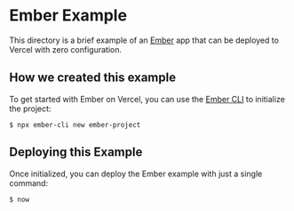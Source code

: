 # Ember Example

This directory is a brief example of an [Ember](https://emberjs.com/) app that can be deployed to Vercel with zero configuration.

## How we created this example

To get started with Ember on Vercel, you can use the [Ember CLI](https://ember-cli.com/) to initialize the project:

```shell
$ npx ember-cli new ember-project
```

## Deploying this Example

Once initialized, you can deploy the Ember example with just a single command:

```shell
$ now
```

